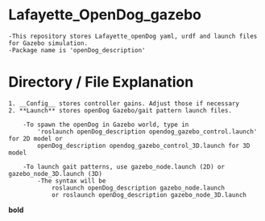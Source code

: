 # Lafayette_OpenDog_gazebo
	-This repository stores Lafayette_openDog yaml, urdf and launch files for Gazebo simulation. 
	-Package name is 'openDog_description'

# Directory / File Explanation
	1. __Config__ stores controller gains. Adjust those if necessary
	2. **Launch** stores openDog Gazebo/gait pattern launch files.
		
		-To spawn the openDog in Gazebo world, type in 
			'roslaunch openDog_description opendog_gazebo_control.launch' for 2D model or 
			openDog_description opendog_gazebo_control_3D.launch for 3D model

		-To launch gait patterns, use gazebo_node.launch (2D) or gazebo_node_3D.launch (3D)
			-The syntax will be 
				roslaunch openDog_description gazebo_node.launch 
				or roslaunch openDog_description gazebo_node_3D.launch
**bold**
